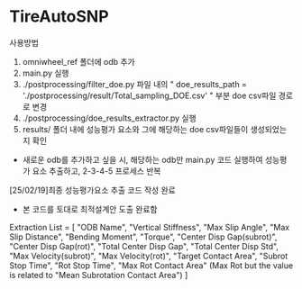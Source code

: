 # TireAutoSNP

사용방법

1. omniwheel_ref 폴더에 odb 추가
2. main.py 실행
3. ./postprocessing/filter_doe.py 파일 내의    " doe_results_path = './postprocessing/result/Total_sampling_DOE.csv' " 부분 doe csv파일 경로로 변경
4. ./postprocessing/doe_results_extractor.py 실행
5. results/ 폴더 내에 성능평가 요소와 그에 해당하는 doe csv파일들이 생성되었는지 확인

* 새로운 odb를 추가하고 싶을 시, 해당하는 odb만 main.py 코드 실행하여 성능평가 요소 추출하고, 2-3-4-5 프로세스 반복




[25/02/19]최종 성능평가요소 추출 코드 작성 완료
* 본 코드를 토대로 최적설계안 도출 완료함

Extraction List = [
"ODB Name",
"Vertical Stiffness",
"Max Slip Angle",
"Max Slip Distance",
"Bending Moment",
"Torque",
"Center Disp Gap(subrot)",
"Center Disp Gap(rot)",
"Total Center Disp Gap",
"Total Center Disp Std",
"Max Velocity(subrot)",
"Max Velocity(rot)",
"Target Contact Area",
"Subrot Stop Time",
"Rot Stop Time",
"Max Rot Contact Area" (Max Rot but the value is related to "Mean Subrotation Contact Area")
]

